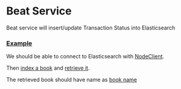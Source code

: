 # Beat Service

Beat service will insert/update Transaction Status into Elasticsearch

### [Example](- "Simple Insert and Retrieve")

We should be able to connect to Elasticsearch with [NodeClient](- "setUpClient(#type)").

Then [index a book](- "indexBook()") and [retrieve it](- "#book = retrieveTheBook()"). 

The retrieved book should have name as [book name](- "?=#book.name")
